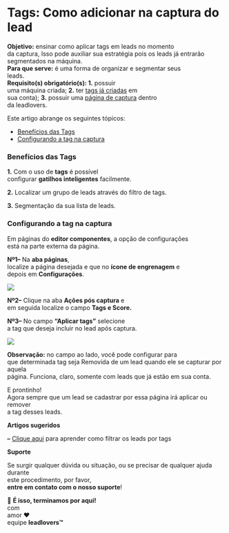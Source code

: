 # Tags: Como adicionar na captura do lead

**Objetivo:** ensinar como aplicar tags em leads no momento\
da captura, Isso pode auxiliar sua estratégia pois os leads já entrarão\
segmentados na máquina.\
**Para que serve:** é uma forma de organizar e segmentar seus\
leads.\
**Requisito(s) obrigatório(s): 1.** possuir\
uma máquina criada; **2.** ter [tags já criadas](https://suporte.love/como-criar-uma-tag/) em\
sua conta); **3.** possuir uma [página de captura](https://suporte.love/como-criar-e-configurar-uma-pagina-de-captura-no-editor-por-componentes/) dentro\
da leadlovers.

Este artigo abrange os seguintes tópicos:

* [Benefícios das Tags](broken-reference)
* [Configurando a tag na captura](broken-reference)

### **Benefícios das Tags** <a href="#h_01fy4fvveyn8k6e32cgphb1pqr" id="h_01fy4fvveyn8k6e32cgphb1pqr"></a>

**1.** Com o uso de **tags** é possível\
configurar **gatilhos inteligentes** facilmente.

**2.** Localizar um grupo de leads através do filtro de tags.

**3.** Segmentação da sua lista de leads.

### **Configurando a tag na captura** <a href="#h_01fy4fw06t26a6ajzqp7z2y3c7" id="h_01fy4fw06t26a6ajzqp7z2y3c7"></a>

Em páginas do **editor componentes**, a opção de configurações\
está na parte externa da página.

**Nº1–** Na **aba páginas**,\
localize a página desejada e que no **ícone de engrenagem** e\
depois em **Configurações**.

![](https://suporte.love/wp-content/uploads/2016/09/tag-12-280x300.png)

**Nº2–** Clique na aba **Ações pós captura** e\
em seguida localize o campo **Tags e Score.**

**Nº3–** No campo **“Aplicar tags”** selecione\
a tag que deseja incluir no lead após captura.

![](https://suporte.love/wp-content/uploads/2016/09/tag-13-300x293.png)

**Observação:** no campo ao lado, você pode configurar para\
que determinada tag seja Removida de um lead quando ele se capturar por aquela\
página. Funciona, claro, somente com leads que já estão em sua conta.

E prontinho!\
Agora sempre que um lead se cadastrar por essa página irá aplicar ou remover\
a tag desses leads.

**Artigos sugeridos**

**–** [Clique aqui](https://suporte.love/como-filtrar-leads-por-tags/) para aprender como filtrar os leads por tags

**Suporte**

Se surgir qualquer dúvida ou situação, ou se precisar de qualquer ajuda durante\
este procedimento, por favor,\
**entre em contato com o nosso suporte**!

🏁 **É isso, terminamos por aqui!**\
com\
amor ❤\
equipe **leadlovers™**
